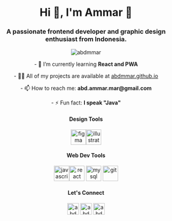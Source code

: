 <h1 align="center">Hi 👋, I'm Ammar 🧑</h1>
<h3 align="center">A passionate frontend developer and graphic design enthusiast from Indonesia.</h3>

<p align="center"> <img src="https://komarev.com/ghpvc/?username=abdmmar" alt="abdmmar" /> </p>

<p align="center"> - 🌱 I’m currently learning <strong>React and PWA</strong> </p>

<p align="center"> - 👨‍💻 All of my projects are available at <a href="https://abdmmar.github.io" target="blank">abdmmar.github.io</a> </p>

<p align="center"> - 📫 How to reach me: <strong>abd.ammar.mar@gmail.com</strong> </p>

<p align="center"> - ⚡ Fun fact: <strong>I speak "Java"</strong> </p>

<h4 align="center">Design Tools</h4>
<p align="center"><img src="https://www.vectorlogo.zone/logos/figma/figma-icon.svg" alt="figma" width="40" height="40"/><img src="https://www.vectorlogo.zone/logos/adobe_illustrator/adobe_illustrator-icon.svg" alt="illustrator" width="40" height="40"/></p>

<h4 align="center">Web Dev Tools</h4>
<p align="center"><img src="https://devicons.github.io/devicon/devicon.git/icons/javascript/javascript-original.svg" alt="javascript" width="40" height="40"/><img src="https://devicons.github.io/devicon/devicon.git/icons/react/react-original-wordmark.svg" alt="react" width="40" height="40"/> <img src="https://devicons.github.io/devicon/devicon.git/icons/mysql/mysql-original-wordmark.svg" alt="mysql" width="40" height="40"/> <img src="https://www.vectorlogo.zone/logos/git-scm/git-scm-icon.svg" alt="git" width="40" height="40"/></p>

<h4 align="center">Let's Connect</h4>
<p align="center">
<a href="https://codepen.io/abdmmar" target="blank"><img align="center" src="https://cdn.jsdelivr.net/npm/simple-icons@3.0.1/icons/codepen.svg" alt="abdmmar" height="30" width="30" /></a>
<a href="https://instagram.com/abdmmar" target="blank"><img align="center" src="https://cdn.jsdelivr.net/npm/simple-icons@3.0.1/icons/instagram.svg" alt="abdmmar" height="30" width="30" /></a>
<a href="https://dribbble.com/abdmmar" target="blank"><img align="center" src="https://cdn.jsdelivr.net/npm/simple-icons@3.0.1/icons/dribbble.svg" alt="abdmmar" height="30" width="30" /></a>
</p>
